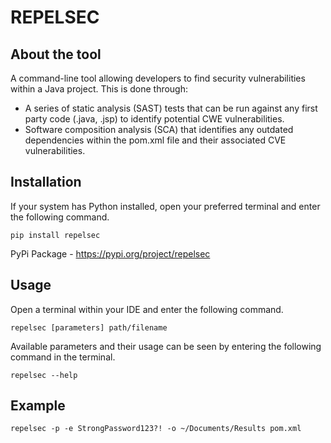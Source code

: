 # REPELSEC

## About the tool

A command-line tool allowing developers to find security vulnerabilities within a Java project. This is done through:

- A series of static analysis (SAST) tests that can be run against any first party code (.java, .jsp) to identify
  potential CWE vulnerabilities.
- Software composition analysis (SCA) that identifies any outdated dependencies within the pom.xml file and their
  associated
  CVE vulnerabilities.

## Installation

If your system has Python installed, open your preferred terminal and enter the following command.

`pip install repelsec`

PyPi Package - https://pypi.org/project/repelsec

## Usage

Open a terminal within your IDE and enter the following command.

`repelsec [parameters] path/filename`

Available parameters and their usage can be seen by entering the following command in the terminal.

`repelsec --help`

## Example

`repelsec -p -e StrongPassword123?! -o ~/Documents/Results pom.xml`
